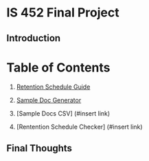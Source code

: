 # IS 452 Final Project 

## Introduction 

# Table of Contents
1. [Retention Schedule Guide](https://github.com/slryb9008/rybicki1_final_project_IS452/blob/master/Untitled.ipynb)  

2. [Sample Doc Generator](https://github.com/slryb9008/rybicki1_final_project_IS452/blob/master/Doc_Generator.ipynb) 

3. [Sample Docs CSV] (#insert link)

4. [Rentention Schedule Checker] (#insert link) 

## Final Thoughts
